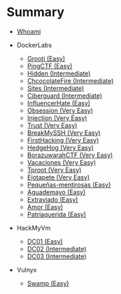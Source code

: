 # Summary

* [Whoami](README.md)

* DockerLabs
  * [Grooti (Easy)](Dockerlabs/grooti.md)
  * [PingCTF (Easy)](Dockerlabs/PingCTF.md)
  * [Hidden (Intermediate)](Dockerlabs/Hidden.md)
  * [ChcocolateFire (Intermediate)](Dockerlabs/ChocolateFire.md)
  * [Sites (Intermediate)](Dockerlabs/sites.md)
  * [Ciberguard (Intermediate)](Dockerlabs/Ciberguard.md)
  * [InfluencerHate (Easy)](Dockerlabs/Influencerhate.md)
  * [Obsession (Very Easy)](Dockerlabs/Obsession.md)
  * [Injection (Very Easy)](Dockerlabs/Injection.md)
  * [Trust (Very Easy)](Dockerlabs/Trust.md)
  * [BreakMySSH (Very Easy)](Dockerlabs/BreakMySSH.md)
  * [FirstHacking (Very Easy)](Dockerlabs/FirstHacking.md)
  * [HedgeHog (Very Easy)](Dockerlabs/HedgeHog.md)
  * [BorazuwarahCTF (Very Easy)](Dockerlabs/BorazuwarahCTF.md)
  * [Vacaciones (Very Easy)](Dockerlabs/Vacaciones.md)
  * [Tproot (Very Easy)](Dockerlabs/Tproot.md)
  * [Ejotapete (Very Easy)](Dockerlabs/Ejotapete.md)
  * [Pequeñas-mentirosas (Easy)](Dockerlabs/Pequeñas-mentirosas.md)
  * [Aguademayo (Easy)](Dockerlabs/Aguademayo.md)
  * [Extraviado (Easy)](Dockerlabs/Extraviado.md)
  * [Amor (Easy)](Dockerlabs/Amor.md)
  * [Patriaquerida (Easy)](Dockerlabs/Patriaquerida.md)

* HackMyVm
  * [DC01 (Easy)](HackMyVM/DC01.md)
  * [DC02 (Intermediate)](HackMyVM/DC02.md)
  * [DC03 (Intermediate)](HackMyVM/DC03.md)

* Vulnyx
  * [Swamp (Easy)](Vulnyx/Swamp.md)

